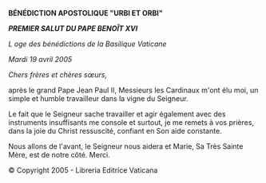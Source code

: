 **BÉNÉDICTION APOSTOLIQUE "URBI ET ORBI"**

***PREMIER SALUT DU PAPE BENOÎT XVI***

*L* *oge des bénédictions de la Basilique Vaticane*

*Mardi 19 avril 2005*

*Chers frères et chères sœurs,*

après le grand Pape Jean Paul II, Messieurs les Cardinaux m'ont élu moi, un simple et humble travailleur dans la vigne du Seigneur.

Le fait que le Seigneur sache travailler et agir également avec des instruments insuffisants me console et surtout, je me remets à vos prières, dans la joie du Christ ressuscité, confiant en Son aide constante.

Nous allons de l'avant, le Seigneur nous aidera et Marie, Sa Très Sainte Mère, est de notre côté. Merci.

© Copyright 2005 - Libreria Editrice Vaticana